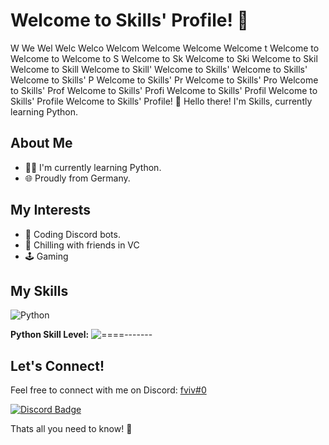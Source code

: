 # Welcome to Skills' Profile! 👋

W
We
Wel
Welc
Welco
Welcom
Welcome
Welcome 
Welcome t
Welcome to
Welcome to 
Welcome to S
Welcome to Sk
Welcome to Ski
Welcome to Skil
Welcome to Skill
Welcome to Skill'
Welcome to Skills'
Welcome to Skills' 
Welcome to Skills' P
Welcome to Skills' Pr
Welcome to Skills' Pro
Welcome to Skills' Prof
Welcome to Skills' Profi
Welcome to Skills' Profil
Welcome to Skills' Profile
Welcome to Skills' Profile! 👋
Hello there! I'm Skills, currently learning Python.

## About Me
- 👨‍💻 I'm currently learning Python.
- 🌐 Proudly from Germany.

## My Interests
- 🤖 Coding Discord bots.
- 🎤 Chilling with friends in VC
- 🕹️ Gaming
  
## My Skills
![Python](https://img.shields.io/badge/Python-3670A0?style=for-the-badge&logo=python&logoColor=white)

**Python Skill Level:** ![====-------](https://progress-bar.dev/15/)

## Let's Connect!
Feel free to connect with me on Discord: [fviv#0](https://discord.com/users/660280919793598467)

[![Discord Badge](https://lanyard.cnrad.dev/api/660280919793598467)](https://discord.com/users/660280919793598467)

Thats all you need to know! 🚀
